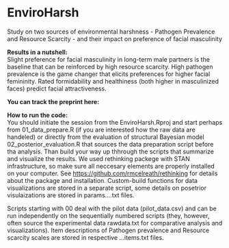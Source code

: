 # EnviroHarsh
Study on two sources of environmental harshness - Pathogen Prevalence and Resource Scarcity - and their impact on preference of facial masculinity

**Results in a nutshell:** <br>
Slight preference for facial masculinity in long-term male partners is the baseline that can be reinforced by high resource scarcity. High pathogen prevalence is the game changer that elicits preferences for higher facial femininity. Rated formidability and healthiness (both higher in masculinized faces) predict facial attractiveness.

**You can track the preprint here:**

**How to run the code:**<br>
You should initiate the session from the EnviroHarsh.Rproj and start perhaps from 01_data_prepare.R (if you are interested how the raw data are handeled) or directly from the evaluation of structural Bayesian model 02_posterior_evaluation.R that sources the data preparation script before tha analysis. Than build your way up thhrough the scripts that summarize and visualize the results. We used rethinking packege with STAN infrastructure, so make sure all neccesary elements are properly installed on your computer. See https://github.com/rmcelreath/rethinking for details about the package and installation. Custom-build functions for data visualizations are stored in a separate script, some details on posetrior visulaizations are stored in params....txt files.

Scripts starting with 00 deal with the pilot data (pilot_data.csv) and can be run independently on the sequentially numbered scripts (they, however, often source the experimental data rawdata.txt for comparative analysis and visualizations). Item descriptions of Pathogen prevalence and Resource scarcity scales are stored in respective ...items.txt files.



